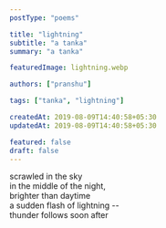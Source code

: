 ```yaml
---
postType: "poems"

title: "lightning"
subtitle: "a tanka"
summary: "a tanka"

featuredImage: lightning.webp

authors: ["pranshu"]

tags: ["tanka", "lightning"]

createdAt: 2019-08-09T14:40:58+05:30
updatedAt: 2019-08-09T14:40:58+05:30

featured: false
draft: false
---
```


scrawled in the sky  
in the middle of the night,  
brighter than daytime  
a sudden flash of lightning --  
thunder follows soon after  

